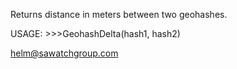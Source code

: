 Returns distance in meters between two geohashes. 

USAGE: >>>GeohashDelta(hash1, hash2)

helm@sawatchgroup.com
